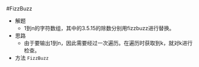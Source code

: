 #FizzBuzz
- 解题
    - 1到n的字符数组，其中的3.5.15的除数分别用fizzbuzz进行替换。
- 思路
    - 由于要输出1到n，因此需要经过一次遍历。在遍历时获取到k，就对k进行检查。
- 方法
    `FizzBuzz`

